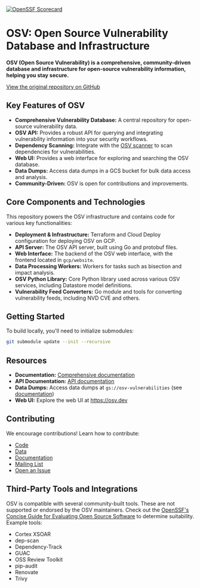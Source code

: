 [![OpenSSF Scorecard](https://api.securityscorecards.dev/projects/github.com/google/osv.dev/badge)](https://scorecard.dev/viewer/?uri=github.com/google/osv.dev)

# OSV: Open Source Vulnerability Database and Infrastructure

**OSV (Open Source Vulnerability) is a comprehensive, community-driven database and infrastructure for open-source vulnerability information, helping you stay secure.**

[View the original repository on GitHub](https://github.com/google/osv.dev)

## Key Features of OSV

*   **Comprehensive Vulnerability Database:** A central repository for open-source vulnerability data.
*   **OSV API:** Provides a robust API for querying and integrating vulnerability information into your security workflows.
*   **Dependency Scanning:** Integrate with the [OSV scanner](https://github.com/google/osv-scanner) to scan dependencies for vulnerabilities.
*   **Web UI:** Provides a web interface for exploring and searching the OSV database.
*   **Data Dumps:** Access data dumps in a GCS bucket for bulk data access and analysis.
*   **Community-Driven:** OSV is open for contributions and improvements.

## Core Components and Technologies

This repository powers the OSV infrastructure and contains code for various key functionalities:

*   **Deployment & Infrastructure:** Terraform and Cloud Deploy configuration for deploying OSV on GCP.
*   **API Server:** The OSV API server, built using Go and protobuf files.
*   **Web Interface:** The backend of the OSV web interface, with the frontend located in `gcp/website`.
*   **Data Processing Workers:** Workers for tasks such as bisection and impact analysis.
*   **OSV Python Library:** Core Python library used across various OSV services, including Datastore model definitions.
*   **Vulnerability Feed Converters:** Go module and tools for converting vulnerability feeds, including NVD CVE and others.

## Getting Started

To build locally, you'll need to initialize submodules:

```bash
git submodule update --init --recursive
```

## Resources

*   **Documentation:** [Comprehensive documentation](https://google.github.io/osv.dev)
*   **API Documentation:** [API documentation](https://google.github.io/osv.dev/api/)
*   **Data Dumps:** Access data dumps at `gs://osv-vulnerabilities` (see [documentation](https://google.github.io/osv.dev/data/#data-dumps))
*   **Web UI:** Explore the web UI at <https://osv.dev>

## Contributing

We encourage contributions!  Learn how to contribute:

*   [Code](CONTRIBUTING.md#contributing-code)
*   [Data](CONTRIBUTING.md#contributing-data)
*   [Documentation](CONTRIBUTING.md#contributing-documentation)
*   [Mailing List](https://groups.google.com/g/osv-discuss)
*   [Open an Issue](https://github.com/google/osv.dev/issues)

## Third-Party Tools and Integrations

OSV is compatible with several community-built tools. These are not supported or endorsed by the OSV maintainers. Check out the [OpenSSF's Concise Guide for Evaluating Open Source Software](https://best.openssf.org/Concise-Guide-for-Evaluating-Open-Source-Software) to determine suitability. Example tools:

*   Cortex XSOAR
*   dep-scan
*   Dependency-Track
*   GUAC
*   OSS Review Toolkit
*   pip-audit
*   Renovate
*   Trivy